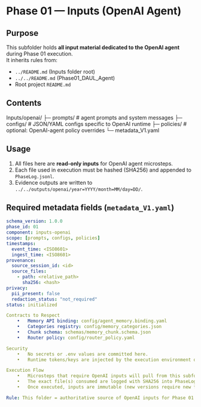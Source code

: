 <!-- readme_version: 1.0.0 -->
# Phase 01 — Inputs (OpenAI Agent)

## Purpose
This subfolder holds **all input material dedicated to the OpenAI agent** during Phase 01 execution.  
It inherits rules from:
- `../README.md` (Inputs folder root)  
- `../../README.md` (Phase01_DAUL_Agent)  
- Root project `README.md`  

## Contents

Inputs/openai/
├─ prompts/       # agent prompts and system messages
├─ configs/       # JSON/YAML configs specific to OpenAI runtime
├─ policies/      # optional: OpenAI-agent policy overrides
└─ metadata_V1.yaml

## Usage
1. All files here are **read-only inputs** for OpenAI agent microsteps.  
2. Each file used in execution must be hashed (SHA256) and appended to `PhaseLog.jsonl`.  
3. Evidence outputs are written to `../../outputs/openai/year=YYYY/month=MM/day=DD/`.

## Required metadata fields (`metadata_V1.yaml`)
```yaml
schema_version: 1.0.0
phase_id: 01
component: inputs-openai
scope: [prompts, configs, policies]
timestamps:
  event_time: <ISO8601>
  ingest_time: <ISO8601>
provenance:
  source_session_id: <id>
  source_files:
    - path: <relative_path>
      sha256: <hash>
privacy:
  pii_present: false
  redaction_status: "not_required"
status: initialized

Contracts to Respect
	•	Memory API binding: config/agent_memory.binding.yaml
	•	Categories registry: config/memory_categories.json
	•	Chunk schema: schemas/memory_chunk.schema.json
	•	Router policy: config/router_policy.yaml

Security
	•	No secrets or .env values are committed here.
	•	Runtime tokens/keys are injected by the execution environment only.

Execution Flow
	•	Microsteps that require OpenAI inputs will pull from this subfolder.
	•	The exact file(s) consumed are logged with SHA256 into PhaseLog.jsonl.
	•	Once executed, inputs are immutable (new versions require new files + new hashes).

Rule: This folder = authoritative source of OpenAI inputs for Phase 01.


